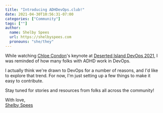 ```yaml
---
title: "Introducing ADHDevOps.club!"
date: 2021-04-30T10:56:31-07:00
categories: ["Community"]
tags: [""]
author:
  name: Shelby Spees
  url: https://shelbyspees.com
  pronouns: "she/they"
---
```


While watching [Chloe Condon](https://twitter.com/ChloeCondon)'s keynote
at [Deserted Island DevOps 2021](https://desertedisland.club/),
I was reminded of how many folks with ADHD work in DevOps.

<!--more-->

I actually think we're drawn to DevOps for a number of reasons,
and I'd like to explore that trend.
For now, I'm just setting up a few things to make it easy to contribute.

Stay tuned for stories and resources from folks all across the community!

With love,  
[Shelby Spees](https://twitter.com/shelbyspees)
